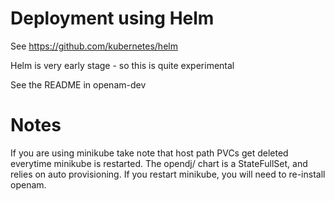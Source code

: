 
# Deployment using Helm


See https://github.com/kubernetes/helm

Helm is very early stage - so this is quite experimental

See the README in openam-dev



# Notes

If you are using minikube take note that host path PVCs get deleted
everytime minikube is restarted.  The opendj/ chart is a StateFullSet,
and relies on auto provisioning.  If you restart minikube, you will
need to re-install openam.

